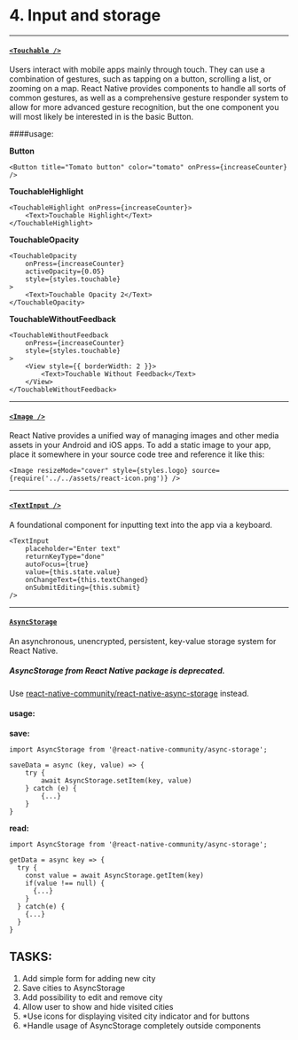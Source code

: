# 4. Input and storage

---

#### [`<Touchable />`](https://reactnative.dev/docs/handling-touches#__docusaurus)

Users interact with mobile apps mainly through touch. They can use a combination of gestures, such as tapping on a button, scrolling a list, or zooming on a map. React Native provides components to handle all sorts of common gestures, as well as a comprehensive gesture responder system to allow for more advanced gesture recognition, but the one component you will most likely be interested in is the basic Button.

####usage:

**Button**

```
<Button title="Tomato button" color="tomato" onPress={increaseCounter} />
```

**TouchableHighlight**

```
<TouchableHighlight onPress={increaseCounter}>
    <Text>Touchable Highlight</Text>
</TouchableHighlight>
```

**TouchableOpacity**

```
<TouchableOpacity
    onPress={increaseCounter}
    activeOpacity={0.05}
    style={styles.touchable}
>
    <Text>Touchable Opacity 2</Text>
</TouchableOpacity>
```

**TouchableWithoutFeedback**

```
<TouchableWithoutFeedback
    onPress={increaseCounter}
    style={styles.touchable}
>
    <View style={{ borderWidth: 2 }}>
        <Text>Touchable Without Feedback</Text>
    </View>
</TouchableWithoutFeedback>
```

---

#### [`<Image />`](https://reactnative.dev/docs/images#__docusaurus)

React Native provides a unified way of managing images and other media assets in your Android and iOS apps. To add a static image to your app, place it somewhere in your source code tree and reference it like this:

```
<Image resizeMode="cover" style={styles.logo} source={require('../../assets/react-icon.png')} />
```

---

#### [`<TextInput />`](https://reactnative.dev/docs/textinput#__docusaurus)

A foundational component for inputting text into the app via a keyboard.

```
<TextInput
    placeholder="Enter text"
    returnKeyType="done"
    autoFocus={true}
    value={this.state.value}
    onChangeText={this.textChanged}
    onSubmitEditing={this.submit}
/>
```

---

#### [`AsyncStorage`](https://reactnative.dev/docs/asyncstorage)

An asynchronous, unencrypted, persistent, key-value storage system for React Native.

##### AsyncStorage from React Native package is deprecated.

Use [react-native-community/react-native-async-storage](https://github.com/react-native-community/async-storage) instead.

#### usage:

**save:**

```
import AsyncStorage from '@react-native-community/async-storage';

saveData = async (key, value) => {
    try {
        await AsyncStorage.setItem(key, value)
    } catch (e) {
        {...}
    }
}

```

**read:**

```
import AsyncStorage from '@react-native-community/async-storage';

getData = async key => {
  try {
    const value = await AsyncStorage.getItem(key)
    if(value !== null) {
      {...}
    }
  } catch(e) {
    {...}
  }
}
```

## TASKS:

1. Add simple form for adding new city
2. Save cities to AsyncStorage
3. Add possibility to edit and remove city
4. Allow user to show and hide visited cities
5. \*Use icons for displaying visited city indicator and for buttons
6. \*Handle usage of AsyncStorage completely outside components
